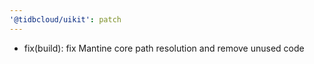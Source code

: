 ```yaml
---
'@tidbcloud/uikit': patch
---
```


- fix(build): fix Mantine core path resolution and remove unused code
